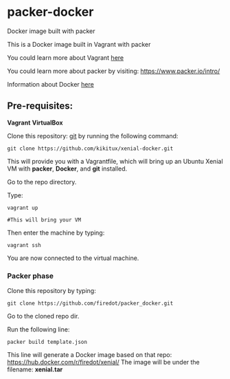 # packer-docker

Docker image built with packer

This is a Docker image built in Vagrant with packer

You could learn more about Vagrant [here](https://www.vagrantup.com/intro/index.html)

You could learn more about packer by visiting: https://www.packer.io/intro/

Information about Docker [here](https://www.docker.com/why-docker)

## Pre-requisites: 

**Vagrant**
**VirtualBox**

Clone this repository: [git](https://github.com/kikitux/xenial-docker.git) by running the following command: 

````
git clone https://github.com/kikitux/xenial-docker.git
```` 
This will provide you with a Vagrantfile, which will bring up an Ubuntu Xenial VM with **packer**, **Docker**, and **git** installed. 

Go to the repo directory. 

Type: 
````
vagrant up

#This will bring your VM
````

Then enter the machine by typing: 

````
vagrant ssh
````
You are now connected to the virtual machine. 

### Packer phase

Clone this repository by typing: 

````
git clone https://github.com/firedot/packer_docker.git
````

Go to the cloned repo dir. 

Run the following line: 

````
packer build template.json
````
This line will generate a Docker image based on that repo: https://hub.docker.com/r/firedot/xenial/ 
The image will be under the filename: **xenial.tar**

